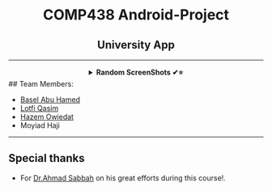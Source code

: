
 <H1 align="center" > <strong> COMP438 Android-Project </strong> </H1>

 <H2 align="center" > <strong>University App</strong> </H2>
 
***

 <details align="center">
<summary><b> Random ScreenShots ✔⭐</b></summary>
<table>
  <thead>
 </p>
 
![1](https://github.com/lutfiqasim/Android-Project/assets/107325485/7fec52e6-7a89-4bd3-b0da-e6ef72e987a3)

 ***
 ![2](https://github.com/lutfiqasim/Android-Project/assets/107325485/78f5ae6e-96ba-4fbe-9666-02e90dce01a7)

 ***
 ![3](https://github.com/lutfiqasim/Android-Project/assets/107325485/c3237527-83ce-407b-945b-58b8a52ed0bd)

 ***
 ![4](https://github.com/lutfiqasim/Android-Project/assets/107325485/cfaca6b9-cc35-4238-814c-9c57da0b03fb)

 ***
![5](https://github.com/lutfiqasim/Android-Project/assets/107325485/a3b4001e-d14f-40ee-a23f-24b852550aeb)

***
![6](https://github.com/lutfiqasim/Android-Project/assets/107325485/d0687fc2-de60-47f3-a7b7-24418b9fff44)

***
![7](https://github.com/lutfiqasim/Android-Project/assets/107325485/522cd066-e0e6-46ae-9683-ebfc4053e818)

***
![8](https://github.com/lutfiqasim/Android-Project/assets/107325485/491d206e-209b-40cf-8475-9b748d626974)

***
![9](https://github.com/lutfiqasim/Android-Project/assets/107325485/b3b6aa83-7cd9-4d46-958c-7be10f9f1b3f)

***
![10](https://github.com/lutfiqasim/Android-Project/assets/107325485/b56571fa-6c86-4178-9cd1-05e8d5d33786)

***
![11](https://github.com/lutfiqasim/Android-Project/assets/107325485/c1e5556a-3671-41aa-80e4-5b6a6b91ba74)


<br />
</table>
</details>
## Team Members:

* [Basel Abu Hamed](https://github.com/BaselAbuHamed)
* [Lotfi Qasim](https://github.com/lutfiqasim)
* [Hazem Owiedat](https://github.com/ewidathazem)
* Moyiad Haji
 
***
## Special thanks
* For [Dr.Ahmad Sabbah](https://github.com/asabbah44) on his great efforts during this course!.




